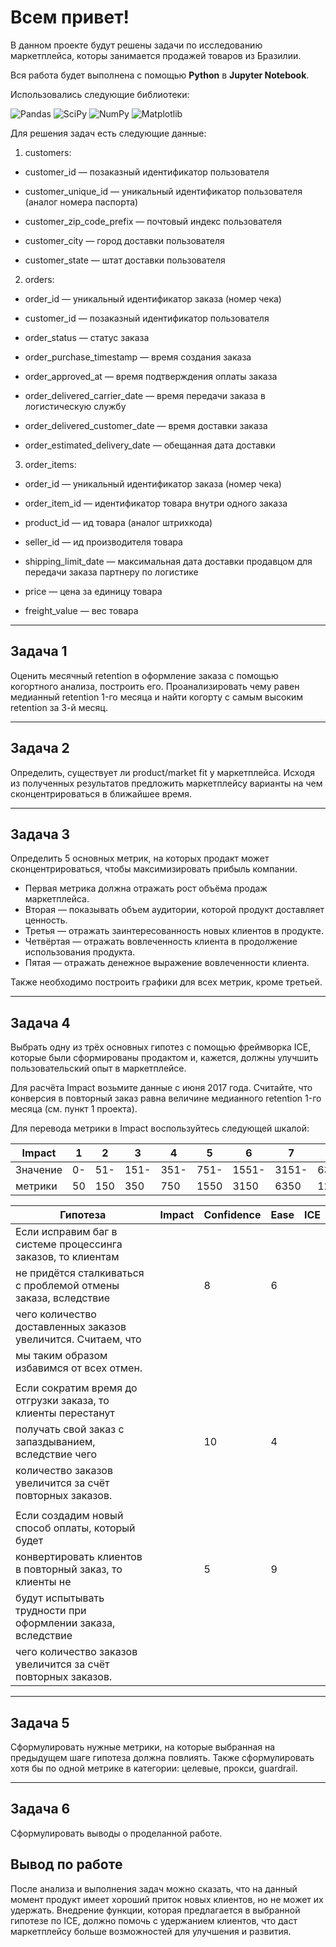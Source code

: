 # **Всем привет!**

В данном проекте будут решены задачи по исследованию маркетплейса, которы занимается продажей товаров из Бразилии.

Вся работа будет выполнена с помощью **Python** в **Jupyter Notebook**. 

Использовались следующие библиотеки: 

![Pandas](https://img.shields.io/badge/pandas-%23150458.svg?style=for-the-badge&logo=pandas&logoColor=white)  ![SciPy](https://img.shields.io/badge/SciPy-%230C55A5.svg?style=for-the-badge&logo=scipy&logoColor=%white) 
![NumPy](https://img.shields.io/badge/numpy-%23013243.svg?style=for-the-badge&logo=numpy&logoColor=white)  ![Matplotlib](https://img.shields.io/badge/Matplotlib-%23ffffff.svg?style=for-the-badge&logo=Matplotlib&logoColor=black)

Для решения задач есть следующие данные:
1. customers:
- customer_id — позаказный идентификатор пользователя

- customer_unique_id — уникальный идентификатор пользователя (аналог номера паспорта)

- customer_zip_code_prefix — почтовый индекс пользователя

- customer_city — город доставки пользователя

- customer_state — штат доставки пользователя

2. orders:
- order_id — уникальный идентификатор заказа (номер чека)

- customer_id — позаказный идентификатор пользователя

- order_status — статус заказа

- order_purchase_timestamp — время создания заказа

- order_approved_at — время подтверждения оплаты заказа

- order_delivered_carrier_date — время передачи заказа в логистическую службу

- order_delivered_customer_date — время доставки заказа

- order_estimated_delivery_date — обещанная дата доставки

3. order_items:
- order_id — уникальный идентификатор заказа (номер чека)

- order_item_id — идентификатор товара внутри одного заказа

- product_id — ид товара (аналог штрихкода)

- seller_id — ид производителя товара

- shipping_limit_date — максимальная дата доставки продавцом для передачи заказа партнеру по логистике

- price — цена за единицу товара

- freight_value — вес товара 

<hr>

## **Задача 1**

Оценить месячный retention в оформление заказа с помощью когортного анализа, построить его. Проанализировать чему равен медианный retention 1-го месяца и найти когорту с самым высоким retention за 3-й месяц.

<hr>

## **Задача 2**

Определить, существует ли product/market fit у маркетплейса. Исходя из полученных результатов предложить маркетплейсу варианты на чем сконцентрироваться в ближайшее время.

<hr>

## **Задача 3**

Определить 5 основных метрик, на которых продакт может сконцентрироваться, чтобы максимизировать прибыль компании. 

- Первая метрика должна отражать рост объёма продаж маркетплейса.
- Вторая — показывать объем аудитории, которой продукт доставляет ценность.
- Третья — отражать заинтересованность новых клиентов в продукте.
- Четвёртая — отражать вовлеченность клиента в продолжение использования продукта.
- Пятая — отражать денежное выражение вовлеченности клиента.

Также необходимо построить графики для всех метрик, кроме третьей.

<hr>

## **Задача 4**

Выбрать одну из трёх основных гипотез с помощью фреймворка ICE, которые были сформированы продактом и, кажется, должны улучшить пользовательский опыт в маркетплейсе.

Для расчёта Impact возьмите данные с июня 2017 года. Считайте, что конверсия в повторный заказ равна величине медианного retention 1-го месяца (см. пункт 1 проекта).

Для перевода метрики в Impact воспользуйтесь следующей шкалой:

|Impact  | 1 | 2  | 3  | 4  |  5  |  6  |  7  |  8  |  9   |  10  |
|--------|---|----|----|----|-----|-----|-----|-----|------|------|
|Значение|0- |51- |151-|351-|751- |1551-|3151-|6351-|12751-|25551-|
|метрики |50 |150 |350 |750 |1550 |3150 |6350 |12750|25550 |51150 |

|Гипотеза                                                      | Impact | Confidence | Ease | ICE |
|--------------------------------------------------------------|--------|------------|------|-----|
|Если исправим баг в системе процессинга заказов, то клиентам  |        |            |      |     | 
|не придётся сталкиваться с проблемой отмены заказа, вследствие|        |      8     |   6  |     |
|чего количество доставленных заказов увеличится. Считаем, что |        |            |      |     |
|мы таким образом избавимся от всех отмен.                     |        |            |      |     |
|                                                              |        |            |      |     |
|Если сократим время до отгрузки заказа, то клиенты перестанут |        |            |      |     | 
|получать свой заказ с запаздыванием, вследствие чего          |        |     10     |   4  |     | 
|количество заказов увеличится за счёт повторных заказов.      |        |            |      |     | 
|                                                              |        |            |      |     |
|Если создадим новый способ оплаты, который будет              |        |            |      |     |
|конвертировать клиентов в повторный заказ, то клиенты не      |        |      5     |   9  |     |
|будут испытывать трудности при оформлении заказа, вследствие  |        |            |      |     |
|чего количество заказов увеличится за счёт повторных заказов. |        |            |      |     |

<hr>

## **Задача 5**

Сформулировать нужные метрики, на которые выбранная на предыдущем шаге гипотеза должна повлиять. Также сформулировать хотя бы по одной метрике в категории: целевые, прокси, guardrail.

<hr>

## **Задача 6**

Сформулировать выводы о проделанной работе.

## **Вывод по работе**

После анализа и выполнения задач можно сказать, что на данный момент продукт имеет хороший приток новых клиентов, но не может их удержать. Внедрение функции, которая предлагается в выбранной гипотезе по ICE, должно помочь с удержанием клиентов, что даст маркетплейсу больше возможностей для улучшения и развития.









